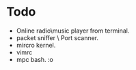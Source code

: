 # Todo
- Online radio\music player from terminal.
- packet sniffer \ Port scanner.
- mircro kernel.
- vimrc
- mpc bash. :o

